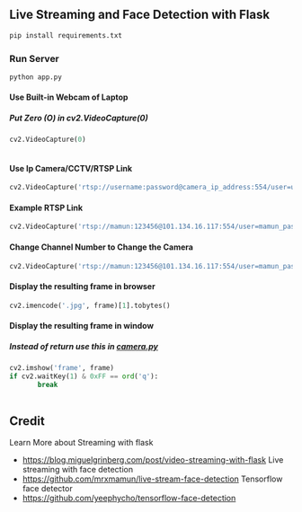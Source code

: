 ## Live Streaming and Face Detection with Flask
```python
pip install requirements.txt

```
### Run Server
```python
python app.py

```
#### Use Built-in Webcam of Laptop
##### Put Zero (O) in cv2.VideoCapture(0)
```python
cv2.VideoCapture(0)
 
```
#### Use Ip Camera/CCTV/RTSP Link
```python
cv2.VideoCapture('rtsp://username:password@camera_ip_address:554/user=username_password='password'_channel=channel_number_stream=0.sdp')  

 ```
####  Example RTSP Link
```python
cv2.VideoCapture('rtsp://mamun:123456@101.134.16.117:554/user=mamun_password=123456_channel=0_stream=0.sdp')

```
#### Change Channel Number to Change the Camera
```python
cv2.VideoCapture('rtsp://mamun:123456@101.134.16.117:554/user=mamun_password=123456_channel=1_stream=0.sdp')

```
#### Display the resulting frame in browser
```python
cv2.imencode('.jpg', frame)[1].tobytes()

```   
#### Display the resulting frame in window
##### Instead of return use this in [camera.py](/camera.py)
```python
cv2.imshow('frame', frame)
if cv2.waitKey(1) & 0xFF == ord('q'):
       break
            
``` 
 ## Credit
 Learn More about Streaming with flask
 - https://blog.miguelgrinberg.com/post/video-streaming-with-flask
 Live streaming with face detection
 - https://github.com/mrxmamun/live-stream-face-detection
 Tensorflow face detector
 - https://github.com/yeephycho/tensorflow-face-detection
